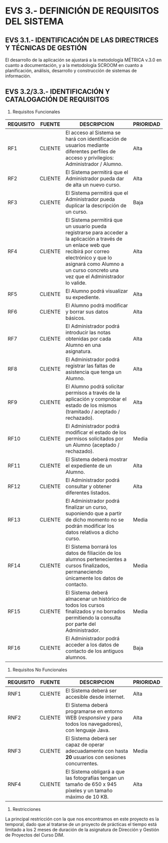 # **EVS 3.- DEFINICIÓN DE REQUISITOS DEL SISTEMA**

## **EVS 3.1.- IDENTIFICACIÓN DE LAS DIRECTRICES Y TÉCNICAS DE GESTIÓN**

El desarrollo de la aplicación se ajustará a la metodología MÉTRICA v.3.0 en cuanto a documentación, y a la metodología SCROOM en cuanto a planificación, análisis, desarrollo y construcción de sistemas de información.

## **EVS 3.2/3.3.- IDENTIFICACIÓN Y CATALOGACIÓN DE REQUISITOS**

1. Requisitos Funcionales

| REQUISITO | FUENTE | DESCRIPCION | PRIORIDAD |
| --- | --- | --- | --- |
| RF1 | CLIENTE | El acceso al Sistema se hará con identificación de usuarios mediante diferentes perfiles de acceso y privilegios: Administrador / Alumno. | Alta |
| RF2 | CLIENTE | El Sistema permitirá que el Administrador pueda dar de alta un nuevo curso. | Alta |
| RF3 | CLIENTE | El Sistema permitirá que el Administrador pueda duplicar la descripción de un curso. | Baja |
| RF4 | CLIENTE | El Sistema permitirá que un usuario pueda registrarse para acceder a la aplicación a través de un enlace web que recibirá por correo electrónico y que lo asignará como Alumno a un curso concreto una vez que el Administrador lo valide. | Alta |
| RF5 | CLIENTE | El Alumno podrá visualizar su expediente. | Alta |
| RF6 | CLIENTE | El Alumno podrá modificar y borrar sus datos básicos. | Alta |
| RF7 | CLIENTE | El Administrador podrá introducir las notas obtenidas por cada Alumno en una asignatura. | Alta |
| RF8 | CLIENTE | El Administrador podrá registrar las faltas de asistencia que tenga un Alumno. | Alta |
| RF9 | CLIENTE | El Alumno podrá solicitar permisos a través de la aplicación y comprobar el estado de los mismos (tramitado / aceptado / rechazado). | Alta |
| RF10 | CLIENTE | El Administrador podrá modificar el estado de los permisos solicitados por un Alumno (aceptado / rechazado). | Media |
| RF11 | CLIENTE | El Sistema deberá mostrar el expediente de un Alumno. | Alta |
| RF12 | CLIENTE | El Administrador podrá consultar y obtener diferentes listados. | Alta |
| RF13 | CLIENTE | El Administrador podrá finalizar un curso, suponiendo que a partir de dicho momento no se podrán modificar los datos relativos a dicho curso. | Media |
| RF14 | CLIENTE | El Sistema borrará los datos de filiación de los alumnos pertenecientes a cursos finalizados, permaneciendo únicamente los datos de contacto. | Media |
| RF15 | CLIENTE | El Sistema deberá almacenar un histórico de todos los cursos finalizados y no borrados permitiendo la consulta por parte del Administrador. | Media |
| RF16 | CLIENTE | El Administrador podrá acceder a los datos de contacto de los antiguos alumnos. | Baja |

1. Requisitos No Funcionales

| REQUISITO | FUENTE | DESCRIPCION | PRIORIDAD |
| --- | --- | --- | --- |
| RNF1 | CLIENTE | El Sistema deberá ser accesible desde internet. | Alta |
| RNF2 | CLIENTE | El Sistema deberá programarse en entorno WEB (_responsive_ y para todos los navegadores), con lenguaje Java. | Alta |
| RNF3 | CLIENTE | El Sistema deberá ser capaz de operar adecuadamente con hasta **20** usuarios con sesiones concurrentes. | Media |
| RNF4 | CLIENTE | El Sistema obligará a que las fotografías tengan un tamaño de 650 x 945 píxeles y un tamaño máximo de 10 KB. | Alta |

1. Restricciones

La principal restricción con la que nos encontramos en este proyecto es la temporal, dado que al tratarse de un proyecto de prácticas el tiempo está limitado a los 2 meses de duración de la asignatura de Dirección y Gestión de Proyectos del Curso DIM.